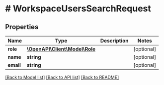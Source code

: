 # # WorkspaceUsersSearchRequest

## Properties

Name | Type | Description | Notes
------------ | ------------- | ------------- | -------------
**role** | [**\OpenAPI\Client\Model\Role**](Role.md) |  | [optional]
**name** | **string** |  | [optional]
**email** | **string** |  | [optional]

[[Back to Model list]](../../README.md#models) [[Back to API list]](../../README.md#endpoints) [[Back to README]](../../README.md)
